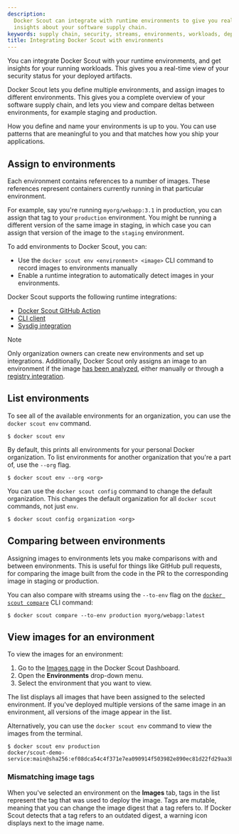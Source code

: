 ```yaml
---
description:
  Docker Scout can integrate with runtime environments to give you real-time
  insights about your software supply chain.
keywords: supply chain, security, streams, environments, workloads, deployments
title: Integrating Docker Scout with environments
---
```


You can integrate Docker Scout with your runtime environments, and get insights
for your running workloads. This gives you a real-time view of your security
status for your deployed artifacts.

Docker Scout lets you define multiple environments, and assign images to
different environments. This gives you a complete overview of your software
supply chain, and lets you view and compare deltas between environments, for
example staging and production.

How you define and name your environments is up to you. You can use patterns
that are meaningful to you and that matches how you ship your applications.

## Assign to environments

Each environment contains references to a number of images. These references
represent containers currently running in that particular environment.

For example, say you're running `myorg/webapp:3.1` in production, you can
assign that tag to your `production` environment. You might be running a
different version of the same image in staging, in which case you can assign
that version of the image to the `staging` environment.

To add environments to Docker Scout, you can:

- Use the `docker scout env <environment> <image>` CLI command to record images to environments manually
- Enable a runtime integration to automatically detect images in your environments.

Docker Scout supports the following runtime integrations:

- [Docker Scout GitHub Action](https://github.com/marketplace/actions/docker-scout#record-an-image-deployed-to-an-environment)
- [CLI client](cli.md)
- [Sysdig integration](sysdig.md)

> [!NOTE]
>
> Only organization owners can create new environments and set up integrations.
> Additionally, Docker Scout only assigns an image to an environment if the
> image [has been analyzed](../../explore/analysis.md), either manually or
> through a [registry integration](index.md#container-registries).

## List environments

To see all of the available environments for an organization, you can use the
`docker scout env` command.

```console
$ docker scout env
```

By default, this prints all environments for your personal Docker organization.
To list environments for another organization that you're a part of, use the
`--org` flag.

```console
$ docker scout env --org <org>
```

You can use the `docker scout config` command to change the default
organization. This changes the default organization for all `docker scout`
commands, not just `env`.

```console
$ docker scout config organization <org>
```

## Comparing between environments

Assigning images to environments lets you make comparisons with and between
environments. This is useful for things like GitHub pull requests, for
comparing the image built from the code in the PR to the corresponding image in
staging or production.

You can also compare with streams using the `--to-env` flag on the
[`docker scout compare`](../../../../reference/cli/docker/scout/compare.md)
CLI command:

```console
$ docker scout compare --to-env production myorg/webapp:latest
```

## View images for an environment

To view the images for an environment:

1. Go to the [Images page](https://scout.docker.com/) in the Docker Scout Dashboard.
2. Open the **Environments** drop-down menu.
3. Select the environment that you want to view.

The list displays all images that have been assigned to the selected
environment. If you've deployed multiple versions of the same image in an
environment, all versions of the image appear in the list.

Alternatively, you can use the `docker scout env` command to view the images from the terminal.

```console
$ docker scout env production
docker/scout-demo-service:main@sha256:ef08dca54c4f371e7ea090914f503982e890ec81d22fd29aa3b012351a44e1bc
```

### Mismatching image tags

When you've selected an environment on the **Images** tab, tags in the list
represent the tag that was used to deploy the image. Tags are mutable, meaning
that you can change the image digest that a tag refers to. If Docker Scout
detects that a tag refers to an outdated digest, a warning icon displays next
to the image name.
